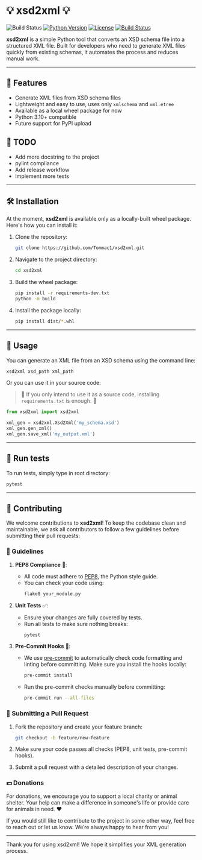 # 💡 xsd2xml 💡

![Build Status](https://github.com/Tommac1/xsd2xml/actions/workflows/build.yml/badge.svg?branch=dev)
[![Python Version](https://img.shields.io/badge/Python-3.10+-blue.svg)](https://www.python.org/downloads/release/python-3100/)
[![License](https://img.shields.io/badge/license-MIT-green.svg)](LICENSE)
[![Build Status](https://img.shields.io/badge/Status-Wheel%20Package%20Available-yellow.svg)](https://pypi.org/)

**xsd2xml** is a simple Python tool that converts an XSD schema file into a structured XML file.
Built for developers who need to generate XML files quickly from existing schemas, it automates the process
and reduces manual work.

---

## 💎 Features

- Generate XML files from XSD schema files
- Lightweight and easy to use, uses only `xmlschema` and `xml.etree`
- Available as a local wheel package for now
- Python 3.10+ compatible
- Future support for PyPI upload

## 🚧 TODO

- Add more docstring to the project
- pylint compliance
- Add release workflow
- Implement more tests

---

## 🛠️ Installation

At the moment, **xsd2xml** is available only as a locally-built wheel package. Here's how you can install it:

1. Clone the repository:
    ```bash
    git clone https://github.com/Tommac1/xsd2xml.git
    ```

2. Navigate to the project directory:
    ```bash
    cd xsd2xml
    ```

3. Build the wheel package:
    ```bash
    pip install -r requirements-dev.txt
    python -m build
    ```

4. Install the package locally:
    ```bash
    pip install dist/*.whl
    ```

---

## 🚀 Usage

You can generate an XML file from an XSD schema using the command line:

```bash
xsd2xml xsd_path xml_path
```

Or you can use it in your source code:

> 📝 If you only intend to use it as a source code, installing `requirements.txt` is enough. 📝

```python
from xsd2xml import xsd2xml

xml_gen = xsd2xml.Xsd2Xml('my_schema.xsd')
xml_gen.gen_xml()
xml_gen.save_xml('my_output.xml')
```

---

## 🧪 Run tests

To run tests, simply type in root directory:
```bash
pytest
```

---

## 🤝 Contributing

We welcome contributions to **xsd2xml**! To keep the codebase clean and maintainable, we ask all contributors to follow a few guidelines before submitting their pull requests:

### 📝 Guidelines

1. **PEP8 Compliance** 🐍:
   - All code must adhere to [PEP8](https://www.python.org/dev/peps/pep-0008/), the Python style guide.
   - You can check your code using:
     ```bash
     flake8 your_module.py
     ```

2. **Unit Tests** ✅:
   - Ensure your changes are fully covered by tests.
   - Run all tests to make sure nothing breaks:
     ```bash
     pytest
     ```

3. **Pre-Commit Hooks** 🔧:
   - We use [pre-commit](https://pre-commit.com/) to automatically check code formatting and linting before committing. Make sure you install the hooks locally:
     ```bash
     pre-commit install
     ```
   - Run the pre-commit checks manually before committing:
     ```bash
     pre-commit run --all-files
     ```

### 🧪 Submitting a Pull Request

1. Fork the repository and create your feature branch:
   ```bash
   git checkout -b feature/new-feature
   ```

2. Make sure your code passes all checks (PEP8, unit tests, pre-commit hooks).

3. Submit a pull request with a detailed description of your changes.

### 💵 Donations

For donations, we encourage you to support a local charity or animal shelter.
Your help can make a difference in someone's life or provide care for animals in need. ❤️

If you would still like to contribute to the project in some other way, feel free to reach out or let us know.
We’re always happy to hear from you!

---

Thank you for using xsd2xml! We hope it simplifies your XML generation process.
